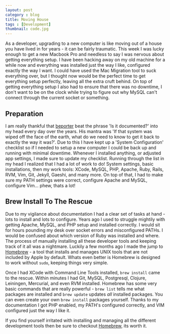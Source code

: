 ```yaml
---
layout: post
category : blog
title: Moving House
tags : [Development]
thumbnail: code.jpg
---
```

<p>As a developer, upgrading to a new computer is like moving out of a house you have lived in for years - it can be fairly traumatic. This week I was lucky enough to get a new Macbook Pro and needless to say I was nervous about getting everything setup.  I have been hacking away on my old machine for a while now and everything was installed just the way I like, configured exactly the way I want. I could have used the Mac Migration tool to suck everything over, but I thought now would be the perfect time to get everything setup perfectly, leaving all the extra cruft behind. On top of getting everything setup I also had to ensure that there was no downtime, I don't want to be on the clock while trying to figure out why MySQL can't connect through the current socket or something.</p>
<h2>Preparation</h2>
<p>I am really thankful that <a href="https://github.com/beporter">beporter</a> beat the phrase 'Is it documented?' into my head every day over the years. His mantra was 'If that system was wiped off the face of the earth, what do we need to know to get it back to exactly the way it was?'. Due to this I have kept up a 'System Configuration' checklist so if I needed to setup a new computer I could be back up and running with minimal downtime. Whenever I installed anything, or adjusted app settings, I made sure to update my checklist. Running through the list in my head I realized that I had a lot of work to do! System settings, basic installations, then my work tools: XCode, MySQL, PHP, Apache, Ruby, Rails, RVM, Vim, Git, Jekyll, Gaeshi, and many more.  On top of that, I had to make sure my PATH settings were correct, configure Apache and MySQL, configure Vim... phew, thats a lot!</p>
<h2>Brew Install To The Rescue</h2>
<p>Due to my vigilance about documentation I had a clear set of tasks at hand - lots to install and lots to configure. Years ago I used to struggle mightily with getting Apache, MySQL, and PHP setup and installed correctly. I would sit for hours pounding my desk over socket errors and misconfigured PATHs. I would be confused about which version of Ruby was installed and where. The process of manually installing all these developer tools and keeping track of it all was a nightmare. Luckily a few months ago I made the jump to <a href="http://mxcl.github.com/homebrew/">Homebrew</a> - a tool that installs and manages UNIX tools that are not included by Apple by default. Whats even better is Homebrew is designed to work without <code>sudo</code>, keeping things very simple.</p>
<p>Once I had XCode with Command Line Tools installed, <code>brew install</code> came to the rescue.  Within minutes I had Git, MySQL, Postgresql, Clojure, Leiningen, Mercurial, and even RVM installed. Homebrew has some very basic commands that are really powerful - <code>brew list</code> tells me what packages are installed and <code>brew update</code> updates <em>all</em> installed packages. You can even create your own <code>brew install</code> packages yourself.  Thanks to my documentation I got PHP enabled, my PATH's configured correctly, and VIM configured just the way I like it.</p>
<p>If you find yourself irritated with installing and managing all the different development tools then be sure to checkout <a href="http://mxcl.github.com/homebrew/">Homebrew</a>, its worth it.</p>
